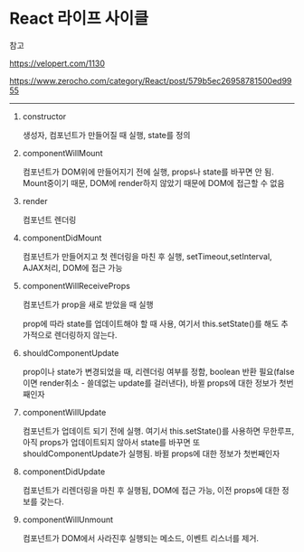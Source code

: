 # React 라이프 사이클

참고

 https://velopert.com/1130

https://www.zerocho.com/category/React/post/579b5ec26958781500ed9955

--------------

1. constructor

   생성자, 컴포넌트가 만들어질 때 실행, state를 정의

2. componentWillMount

   컴포넌트가 DOM위에 만들어지기 전에 실행, props나 state를 바꾸면 안 됨. Mount중이기 때문, DOM에 render하지 않았기 때문에 DOM에 접근할 수 없음

3. render

   컴포넌트 렌더링

4. componentDidMount

   컴포넌트가 만들어지고 첫 렌더링을 마친 후 실행, setTimeout,setInterval, AJAX처리, DOM에 접근 가능

5. componentWillReceiveProps

   컴포넌트가 prop을 새로 받았을 때 실행

   prop에 따라 state를 업데이트해야 할 때 사용, 여기서 this.setState()를 해도 추가적으로 렌더링하지 않는다.

6. shouldComponentUpdate

   prop이나 state가 변경되었을 때, 리렌더링 여부를 정함, boolean 반환 필요(false이면 render취소 - 쓸데없는 update를 걸러낸다), 바뀔 props에 대한 정보가 첫번째인자

7. componentWillUpdate

   컴포넌트가 업데이트 되기 전에 실행. 여기서 this.setState()를 사용하면 무한루프, 아직 props가 업데이트되지 않아서 state를 바꾸면 또 shouldComponentUpdate가 실행됨. 바뀔 props에 대한 정보가 첫번째인자

8. componentDidUpdate

   컴포넌트가 리렌더링을 마친 후 실행됨, DOM에 접근 가능, 이전 props에 대한 정보를 갖는다.

9. componentWillUnmount

   컴포넌트가 DOM에서 사라진후 실행되는 메소드, 이벤트 리스너를 제거.